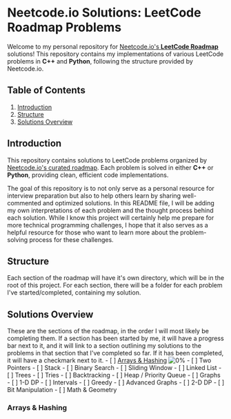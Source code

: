 # Neetcode.io Solutions: LeetCode Roadmap Problems

Welcome to my personal repository for [Neetcode.io's **LeetCode Roadmap**](https://neetcode.io/roadmap) solutions! This repository contains my implementations of various LeetCode problems in **C++** and **Python**, following the structure provided by Neetcode.io.

## Table of Contents

1. [Introduction](#introduction)
2. [Structure](#structure)
4. [Solutions Overview](#solutions-overview)

## Introduction

This repository contains solutions to LeetCode problems organized by [Neetcode.io's curated roadmap](https://neetcode.io/roadmap). Each problem is solved in either **C++** or **Python**, providing clean, efficient code implementations.

The goal of this repository is to not only serve as a personal resource for interview preparation but also to help others learn by sharing well-commented and optimized solutions. In this README file, I will be adding my own interpretations of each problem and the thought process behind each solution. While I know this project will certainly help me prepare for more technical programming challenges, I hope that it also serves as a helpful resource for those who want to learn more about the problem-solving process for these challenges.

## Structure

Each section of the roadmap will have it's own directory, which will be in the root of this project. For each section, there will be a folder for each problem I've started/completed, containing my solution.

## Solutions Overview
These are the sections of the roadmap, in the order I will most likely be completing them. If a section has been started by me, it will have a progress bar next to it, and it will link to a section outlining my solutions to the problems in that section that I've completed so far. If it has been completed, it will have a checkmark next to it.
    - [ ] [Arrays & Hashing](#arrays-&-hashing) ![0%](https://progress-bar.xyz/0)
    - [ ] Two Pointers
    - [ ] Stack
    - [ ] Binary Search
    - [ ] Sliding Window
    - [ ] Linked List
    - [ ] Trees
    - [ ] Tries
    - [ ] Backtracking
    - [ ] Heap / Priority Queue
    - [ ] Graphs
    - [ ] 1-D DP
    - [ ] Intervals
    - [ ] Greedy
    - [ ] Advanced Graphs
    - [ ] 2-D DP
    - [ ] Bit Manipulation
    - [ ] Math & Geometry

### Arrays & Hashing